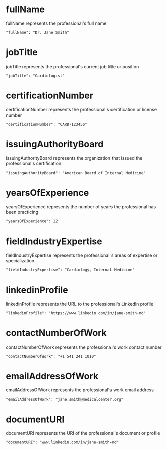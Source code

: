# fullName

fullName represents the professional's full name

```
"fullName": "Dr. Jane Smith"
```

# jobTitle

jobTitle represents the professional's current job title or position

```
"jobTitle": "Cardiologist"
```

# certificationNumber

certificationNumber represents the professional's certification or license number

```
"certificationNumber": "CARD-123456"
```

# issuingAuthorityBoard

issuingAuthorityBoard represents the organization that issued the professional's certification

```
"issuingAuthorityBoard": "American Board of Internal Medicine"
```

# yearsOfExperience

yearsOfExperience represents the number of years the professional has been practicing

```
"yearsOfExperience": 12
```

# fieldIndustryExpertise

fieldIndustryExpertise represents the professional's areas of expertise or specialization

```
"fieldIndustryExpertise": "Cardiology, Internal Medicine"
```

# linkedinProfile

linkedinProfile represents the URL to the professional's LinkedIn profile

```
"linkedinProfile": "https://www.linkedin.com/in/jane-smith-md"
```

# contactNumberOfWork

contactNumberOfWork represents the professional's work contact number

```
"contactNumberOfWork": "+1 541 241 1010"
```

# emailAddressOfWork

emailAddressOfWork represents the professional's work email address

```
"emailAddressOfWork": "jane.smith@medicalcenter.org"
```

# documentURI

documentURI represents the URI of the professional's document or profile

```
"documentURI": "www.linkedin.com/in/jane-smith-md"
```
